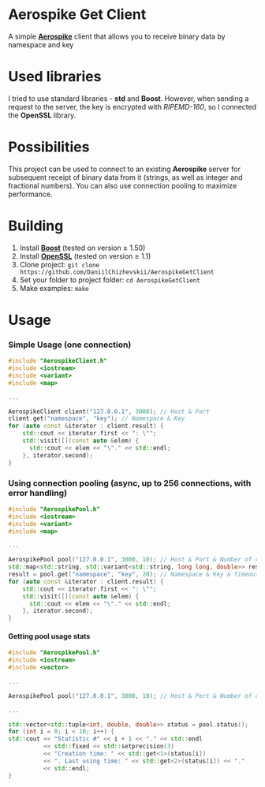 # Aerospike Get Client
A simple [**Aerospike**](https://www.aerospike.com) client that allows you to receive binary data by namespace and key

# Used libraries
I tried to use standard libraries - **std** and **Boost**. However, when sending a request to the server, the key is encrypted with *RIPEMD-160*, so I connected the **OpenSSL** library.

# Possibilities
This project can be used to connect to an existing **Aerospike** server for subsequent receipt of binary data from it (strings, as well as integer and fractional numbers). You can also use connection pooling to maximize performance.

# Building
1. Install [**Boost**](https://github.com/boostorg/boost) (tested on version ≥ 1.50)
2. Install [**OpenSSL**](https://github.com/openssl/openssl) (tested on version ≥ 1.1)
3. Clone project: `git clone https://github.com/DaniilChizhevskii/AerospikeGetClient`
4. Set your folder to project folder: `cd AerospikeGetClient`
5. Make examples: `make`

# Usage
### Simple Usage (one connection)
```cpp
#include "AerospikeClient.h"
#include <iostream>
#include <variant>
#include <map>

...

AerospikeClient client("127.0.0.1", 3000); // Host & Port
client.get("namespace", "key"); // Namespace & Key
for (auto const &iterator : client.result) {
    std::cout << iterator.first << ": \"";
    std::visit([](const auto &elem) {
      std::cout << elem << "\"." << std::endl;
    }, iterator.second);
}
```
### Using connection pooling (async, up to 256 connections, with error handling)
```cpp
#include "AerospikePool.h"
#include <iostream>
#include <variant>
#include <map>

...

AerospikePool pool("127.0.0.1", 3000, 10); // Host & Port & Number of connections in pool
std::map<std::string, std::variant<std::string, long long, double>> result;
result = pool.get("namespace", "key", 20); // Namespace & Key & Timeout in milliseconds
for (auto const &iterator : client.result) {
    std::cout << iterator.first << ": \"";
    std::visit([](const auto &elem) {
      std::cout << elem << "\"." << std::endl;
    }, iterator.second);
}
```
#### Getting pool usage stats
```cpp
#include "AerospikePool.h"
#include <iostream>
#include <vector>

...

AerospikePool pool("127.0.0.1", 3000, 10); // Host & Port & Number of connections in pool

...

std::vector<std::tuple<int, double, double>> status = pool.status();
for (int i = 0; i < 10; i++) {
std::cout << "Statistic #" << i + 1 << "." << std::endl
          << std::fixed << std::setprecision(3)
          << "Creation time: " << std::get<1>(status[i])
          << ". Last using time: " << std::get<2>(status[i]) << "."
          << std::endl;
}
```
